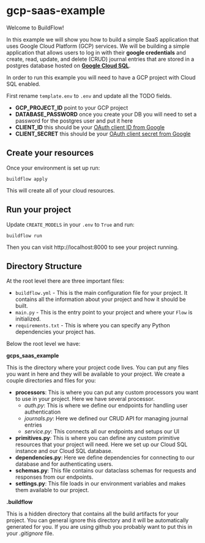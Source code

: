 # gcp-saas-example

Welcome to BuildFlow!

In this example we will show you how to build a simple SaaS application that uses Google Cloud Platform (GCP) services. 
We will be building a simple application that allows users to log in with their **google credentials** and create, read, update, and delete (CRUD) journal entries that are stored in a postgres database hosted on [**Google Cloud SQL**](https://cloud.google.com/sql?hl=en).

In order to run this example you will need to have a GCP project with Cloud SQL enabled.

First rename `template.env` to `.env` and update all the TODO fields.

- **GCP_PROJECT_ID** point to your GCP project
- **DATABASE_PASSWORD** once you create your DB you will need to set a password for the postgres user and put it here
- **CLIENT_ID** this should be your [OAuth client ID from Google](https://developers.google.com/identity/protocols/oauth2)
- **CLIENT_SECRET** this should be your [OAuth client secret from Google](https://developers.google.com/identity/protocols/oauth2)

## Create your resources

Once your environment is set up run:

```
buildflow apply
```

This will create all of your cloud resources.


## Run your project

Update `CREATE_MODELS` in your `.env` to `True` and run:

```
buildflow run
```

Then you can visit http://localhost:8000 to see your project running.

## Directory Structure

At the root level there are three important files:

- `buildflow.yml` - This is the main configuration file for your project. It contains all the information about your project and how it should be built.
- `main.py` - This is the entry point to your project and where your `Flow` is initialized.
- `requirements.txt` - This is where you can specify any Python dependencies your project has.

Below the root level we have:

**gcps_saas_example**

This is the directory where your project code lives. You can put any files you want in here and they will be available to your project. We create a couple directories and files for you:

- **processors**: This is where you can put any custom processors you want to use in your project. Here we have several processor.
    - *auth.py*: This is where we define our endpoints for handling user authentication
    - *journals.py*: Here we defined our CRUD API for managing journal entries
    - *service.py*: This connects all our endpoints and setups our UI
- **primitives.py**: This is where you can define any custom primitive resources that your project will need. Here we set up our Cloud SQL instance and our Cloud SQL database.
- **dependencies.py**: Here we define dependencies for connecting to our database and for authenticating users.
- **schemas.py**: This file contains our dataclass schemas for requests and responses from our endpoints.
- **settings.py**: This file loads in our environment variables and makes them available to our project.

**.buildflow**

This is a hidden directory that contains all the build artifacts for your project. You can general ignore this directory and it will be automatically generated for you. If you are using github you probably want to put this in your *.gitignore* file.
